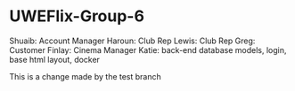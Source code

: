 # UWEFlix-Group-6

Shuaib: Account Manager
Haroun: Club Rep
Lewis: Club Rep
Greg: Customer
Finlay: Cinema Manager
Katie: back-end database models, login, base html layout, docker

This is a change made by the test branch
